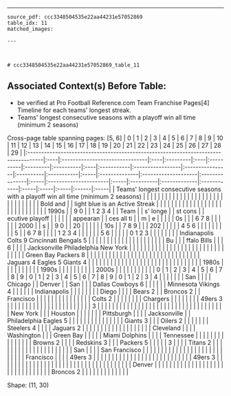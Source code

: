 ---
    source_pdf: ccc3348504535e22aa44231e57052869
    table_idx: 11
    matched_images:
    
    ---

    

    # ccc3348504535e22aa44231e57052869_table_11
## Associated Context(s) Before Table:
- be verified at Pro Football Reference.com Team Franchise Pages[4] Timeline for each teams' longest streak.
- Teams' longest consecutive seasons with a playoff win all time (minimum 2 seasons)

Cross-page table spanning pages: [5, 6]
| 0                                                                                  | 1   | 2                              | 3   | 4        | 5   | 6         | 7        | 8         | 9   | 10         | 11               | 12              | 13        | 14         | 15   | 16            | 17                  | 18             | 19   | 20                    | 21   | 22        | 23           | 24          | 25   | 26   | 27   | 28    | 29   |
|:-----------------------------------------------------------------------------------|:----|:-------------------------------|:----|:---------|:----|:----------|:---------|:----------|:----|:-----------|:-----------------|:----------------|:----------|:-----------|:-----|:--------------|:--------------------|:---------------|:-----|:----------------------|:-----|:----------|:-------------|:------------|:-----|:-----|:-----|:------|:-----|
| Teams' longest consecutive seasons with a playoff win all time (minimum 2 seasons) |     |                                |     |          |     |           |          |           |     |            |                  |                 |           |            |      |               |                     |                |      |                       |      |           |              |             |      |      |      |       |      |
| Bold and                                                                           |     | light blue is an Active Streak |     |          |     |           |          |           |     |            |                  |                 |           |            |      |               |                     |                |      |                       |      |           |              |             |      |      |      |       |      |
| 1990s                                                                              |     | 9 0                            |     | 1 2 3 4  |     | Team      |          | s' longe  |     | st cons    |                  | ecutive playoff |           |            |      |               |                     | appearan       |      | ces all ti            |      | m         | e            |             |      |      |      | 0s    |      |
| 6 7 8                                                                              |     |                                |     |          |     | 2000      |          | s         |     | 9 0        |                  | 20              |           |            |      |               |                     | 10s            |      | 7 8 9                 |      |           | 202          |             |      |      |      | 4 5 6 |      |
|                                                                                    |     |                                |     |          |     | 5         |          | 6 7 8     |     |            |                  | 1 2 3 4         |           |            |      |               |                     | 5 6            |      |                       |      |           | 0 1 2 3      |             |      |      |      |       |      |
| Indianapolis Colts 9 Cincinnati Bengals 5                                          |     |                                |     |          |     |           |          |           |     |            |                  |                 |           |            |      |               |                     |                |      |                       | Bu   |           |              | ffalo Bills |      |      | 6    |       |      |
| Jacksonville Philadelphia New York                                                 |     |                                |     |          |     |           |          |           |     |            |                  |                 |           |            |      |               |                     |                |      |                       |      |           |              |             |      |      |      |       |      |
| Green Bay Packers 8                                                                |     |                                |     |          |     |           |          |           |     |            |                  |                 |           |            |      |               |                     |                |      |                       |      |           |              |             |      |      |      |       |      |
| Jaguars 4 Eagles 5 Giants 4                                                        |     |                                |     |          |     |           |          |           |     |            |                  |                 |           |            |      |               |                     |                |      |                       |      |           |              |             |      |      |      |       |      |
| 1980s                                                                              |     |                                |     |          |     |           |          |           |     | 1990s      |                  |                 |           |            |      |               |                     |                |      | 2000s                 |      |           |              |             |      |      |      |       |      |
| 0                                                                                  | 1   | 2                              | 3   | 4        | 5   | 6         | 7        | 8         | 9   | 0          | 1                | 2               | 3         | 4          | 5    | 6             | 7                   | 8              | 9    | 0                     | 1    | 2         | 3            | 4           |      |      |      |       |      |
| San                                                                                |     |                                |     | Chicago  |     | Denver    |          | San       |     |            | Dallas Cowboys 6 |                 |           |            |      |               | Minnesota Vikings 4 |                |      |                       |      |           | Indianapolis |             |      |      |      |       |      |
| Diego                                                                              |     |                                |     | Bears 2  |     | Broncos 2 |          | Francisco |     |            |                  |                 |           |            |      |               |                     |                |      |                       |      |           | Colts 2      |             |      |      |      |       |      |
| Chargers                                                                           |     |                                |     |          |     |           |          | 49ers 3   |     |            |                  |                 |           |            |      |               |                     |                |      |                       |      |           |              |             |      |      |      |       |      |
| 3                                                                                  |     |                                |     |          |     |           |          |           |     |            |                  |                 |           |            |      |               |                     |                |      |                       |      |           |              |             |      |      |      |       |      |
|                                                                                    |     |                                |     | New York |     |           | Houston  |           |     |            |                  |                 |           | Pittsburgh |      |               |                     | Jacksonville   |      | Philadelphia Eagles 5 |      |           |              |             |      |      |      |       |      |
|                                                                                    |     |                                |     | Giants 3 |     |           | Oilers 2 |           |     |            |                  |                 |           | Steelers 4 |      |               |                     | Jaguars 2      |      |                       |      |           |              |             |      |      |      |       |      |
|                                                                                    |     |                                |     |          |     | Cleveland |          |           |     | Washington |                  |                 | Green Bay |            |      |               |                     | Miami Dolphins |      |                       |      | Tennessee |              |             |      |      |      |       |      |
|                                                                                    |     |                                |     |          |     | Browns 2  |          |           |     | Redskins 3 |                  |                 | Packers 5 |            |      |               |                     | 3              |      |                       |      | Titans 2  |              |             |      |      |      |       |      |
|                                                                                    |     |                                |     |          |     |           |          |           |     |            |                  | San             |           |            |      | San Francisco |                     |                |      |                       |      |           |              |             |      |      |      |       |      |
|                                                                                    |     |                                |     |          |     |           |          |           |     |            |                  | Francisco       |           |            |      | 49ers 3       |                     |                |      |                       |      |           |              |             |      |      |      |       |      |
|                                                                                    |     |                                |     |          |     |           |          |           |     |            |                  | 49ers 3         |           |            |      |               |                     |                |      |                       |      |           |              |             |      |      |      |       |      |
|                                                                                    |     |                                |     |          |     |           |          |           |     |            |                  |                 |           |            |      |               | Denver              |                |      |                       |      |           |              |             |      |      |      |       |      |
|                                                                                    |     |                                |     |          |     |           |          |           |     |            |                  |                 |           |            |      |               | Broncos 2           |                |      |                       |      |           |              |             |      |      |      |       |      |

Shape: (11, 30)

    